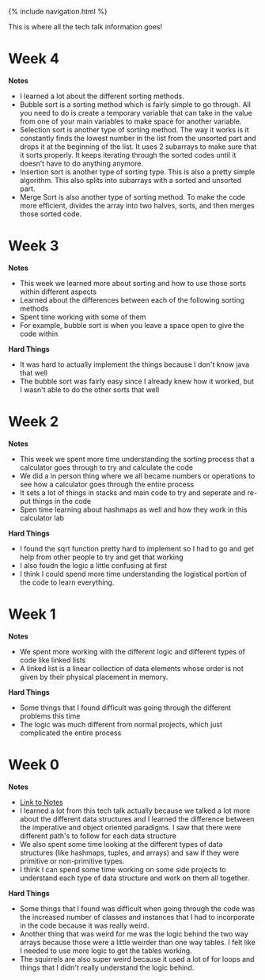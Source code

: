 {% include navigation.html %}

This is where all the tech talk information goes! 

# Week 4

**Notes**

- I learned a lot about the different sorting methods.
- Bubble sort is a sorting method which is fairly simple to go through. All you need to do is create a temporary variable that can take in the value from one of your main variables to make space for another variable.
- Selection sort is another type of sorting method. The way it works is it constantly finds the lowest number in the list from the unsorted part and drops it at the beginning of the list. It uses 2 subarrays to make sure that it sorts properly. It keeps iterating through the sorted codes until it doesn’t have to do anything anymore.
- Insertion sort is another type of sorting type. This is also a pretty simple algorithm. This also splits into subarrays with a sorted and unsorted part.
- Merge Sort is also another type of sorting method. To make the code more efficient, divides the array into two halves, sorts, and then merges those sorted code.

# Week 3

**Notes**
- This week we learned more about sorting and how to use those sorts within different aspects
- Learned about the differences between each of the following sorting methods
- Spent time working with some of them
- For example, bubble sort is when you leave a space open to give the code within

**Hard Things**
- It was hard to actually implement the things because I don't know java that well 
- The bubble sort was fairly easy since I already knew how it worked, but I wasn't able to do the other sorts that well

# Week 2

**Notes**
- This week we spent more time understanding the sorting process that a calculator goes through to try and calculate the code
- We did a in person thing where we all became numbers or operations to see how a calculator goes through the entire process
- It sets a lot of things in stacks and main code to try and seperate and re-put things in the code
- Spen time learning about hashmaps as well and how they work in this calculator lab

**Hard Things**
- I found the sqrt function pretty hard to implement so I had to go and get help from other people to try and get that working
- I also foudn the logic a little confusing at first 
- I think I could spend more time understanding the logistical portion of the code to learn everything. 

# Week 1

**Notes**
- We spent more working with the different logic and different types of code like linked lists
- A linked list is a linear collection of data elements whose order is not given by their physical placement in memory.

**Hard Things**
- Some things that I found difficult was going through the different problems this time
- The logic was much different from normal projects, which just complicated the entire process

# Week 0

**Notes**
- [Link to Notes](https://github.com/nighthawkcoders/nighthawk_csa/wiki/Tri-3:-Tech-Talk-0---Data-Structures)
- I learned a lot from this tech talk actually because we talked a lot more about the different data structures and I learned the difference between the imperative and object oriented paradigms. I saw that there were different path's to follow for each data structure
- We also spent some time looking at the different types of data structures (like hashmaps, tuples, and arrays) and saw if they were primitive or non-primitive types. 
- I think I can spend some time working on some side projects to understand each type of data structure and work on them all together. 

**Hard Things**
- Some things that I found was difficult when going through the code was the increased number of classes and instances that I had to incorporate in the code because it was really weird. 
- Another thing that was weird for me was the logic behind the two way arrays because those were a little weirder than one way tables. I felt like I needed to use more logic to get the tables working. 
- The squirrels are also super weird because it used a lot of for loops and things that I didn't really understand the logic behind.
